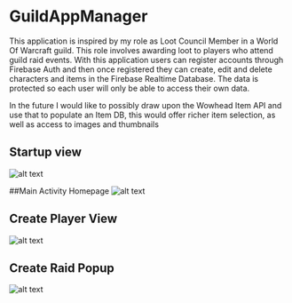 # GuildAppManager

This application is inspired by my role as Loot Council Member in a World Of Warcraft guild. This role involves awarding loot to players who attend guild raid events.
With this application users can register accounts through Firebase Auth and then once registered they can create, edit and delete characters and items in the
Firebase Realtime Database. The data is protected so each user will only be able to access their own data.

In the future I would like to possibly draw upon the Wowhead Item API and use that to populate an Item DB, this would offer richer item selection, as well as access to images
and thumbnails


## Startup view
![alt text](./readmeImages/firebase_auth.PNG)

##Main Activity Homepage
![alt text](./readmeImages/home_page.PNG)

## Create Player View
![alt text](./readmeImages/create_player_fragment.PNG)

## Create Raid Popup
![alt text](./readmeImages/create_raid.PNG)